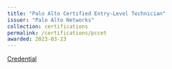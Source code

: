 ```yaml
---
title: "Palo Alto Certified Entry-Level Technician"
issuer: "Palo Alto Networks"
collection: certifications
permalink: /certifications/pccet
awarded: 2023-03-23
---
```


[Credential](https://www.credly.com/badges/f5e5b3ac-9e3b-485b-91b0-6b072e852545/linked_in_profile)
